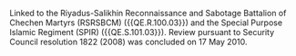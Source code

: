  Linked to the Riyadus-Salikhin Reconnaissance and Sabotage Battalion of 
Chechen Martyrs (RSRSBCM) ({{QE.R.100.03}}) and the Special Purpose Islamic 
Regiment (SPIR) ({{QE.S.101.03}}). Review pursuant to Security Council resolution 
1822 (2008) was concluded on 17 May 2010. 
